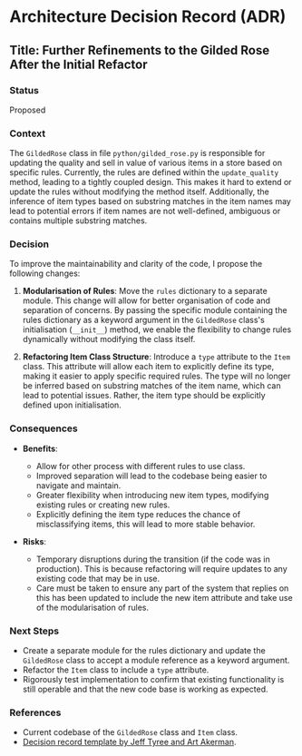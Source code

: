 # Architecture Decision Record (ADR)

## Title: Further Refinements to the Gilded Rose After the Initial Refactor

### Status
Proposed

### Context
The `GildedRose` class in file `python/gilded_rose.py` is responsible for updating the quality and sell in value of various items in a store based on specific rules. Currently, the rules are defined within the `update_quality` method, leading to a tightly coupled design. This makes it hard to extend or update the rules without modifying the method itself. Additionally, the inference of item types based on substring matches in the item names may lead to potential errors if item names are not well-defined, ambiguous or contains multiple substring matches.

### Decision
To improve the maintainability and clarity of the code, I propose the following changes:

1. **Modularisation of Rules**: Move the `rules` dictionary to a separate module. This change will allow for better organisation of code and separation of concerns. By passing the specific module containing the rules dictionary as a keyword argument in the `GildedRose` class's initialisation (`__init__`) method, we enable the flexibility to change rules dynamically without modifying the class itself.

2. **Refactoring Item Class Structure**: Introduce a `type` attribute to the `Item` class. This attribute will allow each item to explicitly define its type, making it easier to apply specific required rules. The type will no longer be inferred based on substring matches of the item name, which can lead to potential issues. Rather, the item type should be explicitly defined upon initialisation.

### Consequences
- **Benefits**:
  - Allow for other process with different rules to use class.
  - Improved separation will lead to the codebase being easier to navigate and maintain.
  - Greater flexibility when introducing new item types, modifying existing rules or creating new rules.
  - Explicitly defining the item type reduces the chance of misclassifying items, this will lead to more stable behavior.

- **Risks**:
  - Temporary disruptions during the transition (if the code was in production). This is because refactoring will require updates to any existing code that may be in use.
  - Care must be taken to ensure any part of the system that replies on this has been updated to include the new item attribute and take use of the modularisation of rules.

### Next Steps
- Create a separate module for the rules dictionary and update the `GildedRose` class to accept a module reference as a keyword argument.
- Refactor the `Item` class to include a `type` attribute.
- Rigorously test implementation to confirm that existing functionality is still operable and that the new code base is working as expected.

### References
- Current codebase of the `GildedRose` class and `Item` class.
- [Decision record template by Jeff Tyree and Art Akerman](https://github.com/joelparkerhenderson/architecture-decision-record/tree/main/locales/en/templates/decision-record-template-by-jeff-tyree-and-art-akerman).